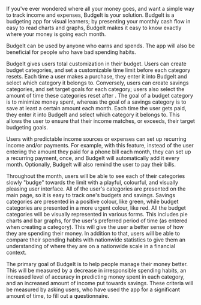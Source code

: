 If you&#39;ve ever wondered where all your money goes, and want a simple way to track income and expenses, BudgeIt is your solution. BudgeIt is a budgeting app for visual learners; by presenting your monthly cash flow in easy to read charts and graphs, BudgeIt makes it easy to know exactly where your money is going each month.

BudgeIt can be used by anyone who earns and spends. The app will also be beneficial for people who have bad spending habits.

BudgeIt gives users total customization in their budget. Users can create budget categories, and set a customizable time limit before each category resets. Each time a user makes a purchase, they enter it into BudgeIt and select which category it belongs to. Conversely, users can create savings categories, and set target goals for each category; users also select the amount of time these categories reset after . The goal of a budget category is to minimize money spent, whereas the goal of a savings category is to save at least a certain amount each month.  Each time the user gets paid, they enter it into BudgeIt and select which category it belongs to. This allows the user to ensure that their income matches, or exceeds, their target budgeting goals.

Users with predictable income sources or expenses can set up recurring income and/or payments. For example, with this feature, instead of the user entering the amount they paid for a phone bill each month, they can set up a recurring payment, once, and BudgeIt will automatically add it every month. Optionally, BudgeIt will also remind the user to pay their bills.

Throughout the month, users will be able to see each of their categories slowly &quot;budge&quot; towards the limit with a playful, colourful, and visually pleasing user interface. All of the user&#39;s categories are presented on the main page, so it is easy to track one&#39;s budgets and savings. Savings categories are presented in a positive colour, like green, while budget categories are presented in a more urgent colour, like red. All the budget categories will be visually represented in various forms. This includes pie charts and bar graphs, for the user&#39;s preferred period of time (as entered when creating a category). This will give the user a better sense of how they are spending their money. In addition to that, users will be able to compare their spending habits with nationwide statistics to give them an understanding of where they are on a nationwide scale in a financial context.

The primary goal of BudgeIt is to help people manage their money better. This will be measured by a decrease in irresponsible spending habits, an increased level of accuracy in predicting money spent in each category, and an increased amount of income put towards savings. These criteria will be measured by asking users, who have used the app for a significant amount of time, to fill out a questionnaire.
